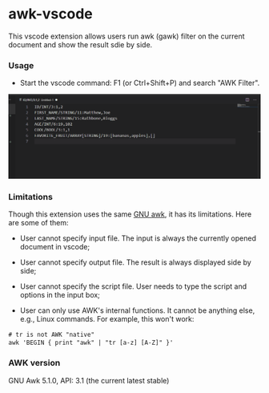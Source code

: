 # awk-vscode

This vscode extension allows users run awk (gawk) filter on the current document and show the result sdie by side.

### Usage
- Start the vscode command: F1 (or Ctrl+Shift+P) and search "AWK Filter".

![AWK Filter](https://raw.githubusercontent.com/petli-full/awk-vscode/master/images/demo.gif)

### Limitations
Though this extension uses the same [GNU awk](https://www.gnu.org/software/gawk/), it has its limitations. Here are some of them:

- User cannot specify input file. The input is always the currently opened document in vscode;

- User cannot specify output file. The result is always displayed side by side;

- User cannot specify the script file. User needs to type the script and options in the input box;

- User can only use AWK's internal functions. It cannot be anything else, e.g., Linux commands. For example, this won't work:
```
# tr is not AWK "native"
awk 'BEGIN { print "awk" | "tr [a-z] [A-Z]" }'
```

### AWK version
GNU Awk 5.1.0, API: 3.1 (the current latest stable)

